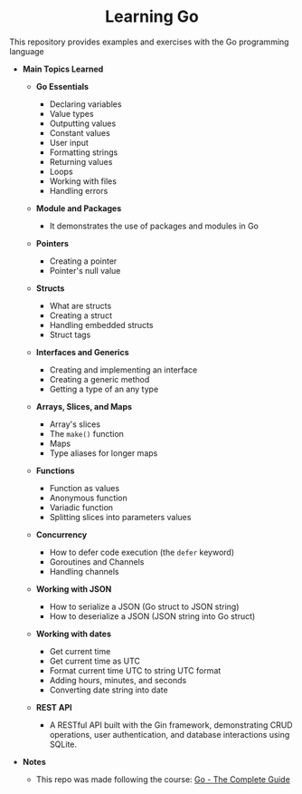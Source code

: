 <div align="center">
  <h1>Learning Go</h1>
</div>

This repository provides examples and exercises with the Go programming language

-   **Main Topics Learned**

    -   **Go Essentials**

        -   Declaring variables
        -   Value types
        -   Outputting values
        -   Constant values
        -   User input
        -   Formatting strings
        -   Returning values
        -   Loops
        -   Working with files
        -   Handling errors

    -   **Module and Packages**

        -   It demonstrates the use of packages and modules in Go

    -   **Pointers**

        -   Creating a pointer
        -   Pointer's null value

    -   **Structs**

        -   What are structs
        -   Creating a struct
        -   Handling embedded structs
        -   Struct tags

    -   **Interfaces and Generics**

        -   Creating and implementing an interface
        -   Creating a generic method
        -   Getting a type of an any type

    -   **Arrays, Slices, and Maps**

        -   Array's slices
        -   The `make()` function
        -   Maps
        -   Type aliases for longer maps

    -   **Functions**

        -   Function as values
        -   Anonymous function
        -   Variadic function
        -   Splitting slices into parameters values

    -   **Concurrency**

        -   How to defer code execution (the `defer` keyword)
        -   Goroutines and Channels
        -   Handling channels

    -   **Working with JSON**

        -   How to serialize a JSON (Go struct to JSON string)
        -   How to deserialize a JSON (JSON string into Go struct)

    -   **Working with dates**

        -   Get current time
        -   Get current time as UTC
        -   Format current time UTC to string UTC format
        -   Adding hours, minutes, and seconds
        -   Converting date string into date

    -   **REST API**

        -   A RESTful API built with the Gin framework, demonstrating CRUD operations, user authentication, and database interactions using SQLite.

-   **Notes**

    -   This repo was made following the course: [Go - The Complete Guide](https://www.udemy.com/course/go-the-complete-guide/)
